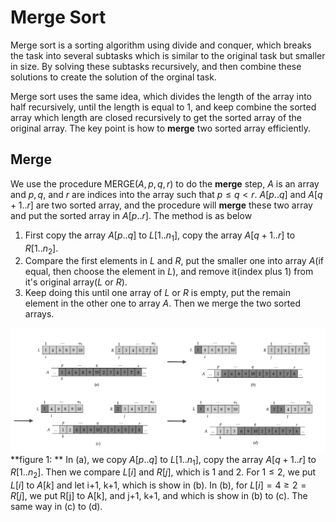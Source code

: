 # Merge Sort
Merge sort is a sorting algorithm using divide and conquer, which breaks the task into several subtasks which is similar to the original task but smaller in size. By solving these subtasks recursively, and then combine these solutions to create the solution of the orginal task.

Merge sort uses the same idea, which divides the length of the array into half recursively, until the length is equal to $1$, and keep combine the sorted array which length are closed recursively to get the sorted array of the original array. The key point is how to **merge** two sorted array efficiently. 

## Merge 
We use the procedure MERGE($A,p,q,r$) to do the **merge** step, $A$ is an array and $p,q,$ and $r$ are indices into the array such that $p\leq q < r$. $A[p..q]$ and $A[q+1..r]$ are two sorted array, and the procedure will **merge** these two array and put the sorted array in $A[p..r]$. The method is as below
1. First copy the array $A[p..q]$ to $L[1..n_1]$, copy the array $A[q+1..r]$ to $R[1..n_2]$.
2. Compare the first elements in $L$ and $R$, put the smaller one into array $A$(if equal, then choose the element in $L$), and remove it(index plus 1) from it's original array($L$ or $R$).
3. Keep doing this until one array of $L$ or $R$ is empty, put the remain element in the other one to array $A$.
Then we merge the two sorted arrays.  

![figure 1](https://github.com/mjyang0902/Data-Structure/blob/main/sort/figures/merge_sort_merge.png)
**figure 1: ** In (a), we copy $A[p..q]$ to $L[1..n_1]$, copy the array $A[q+1..r]$ to $R[1..n_2]$. Then we compare $L[i]$ and $R[j]$, which is 1 and 2. For $1\leq 2$, we put $L[i]$ to $A[k]$ and let i+1, k+1, which is show in (b). In (b), for $L[i]=4\geq 2=R[j]$, we put R[j] to A[k], and j+1, k+1, and which is show in (b) to (c). The same way in (c) to (d).
